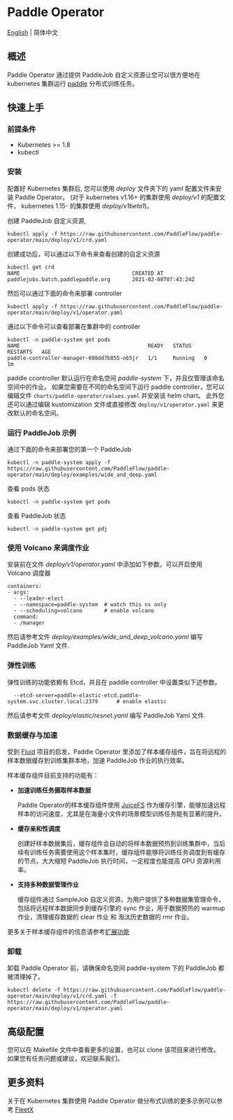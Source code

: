 # Paddle Operator

[English](./README.md) | 简体中文

## 概述

Paddle Operator 通过提供 PaddleJob 自定义资源让您可以很方便地在 kubernetes 集群运行 [paddle](https://www.paddlepaddle.org.cn/) 分布式训练任务。

## 快速上手
### 前提条件

* Kubernetes >= 1.8
* kubectl

### 安装

配置好 Kubernetes 集群后, 您可以使用 *deploy* 文件夹下的 yaml 配置文件来安装 Paddle Operator。
(对于 kubernetes v1.16+ 的集群使用 *deploy/v1* 的配置文件， kubernetes 1.15- 的集群使用 *deploy/v1beta1*)。

创建 PaddleJob 自定义资源,
```shell
kubectl apply -f https://raw.githubusercontent.com/PaddleFlow/paddle-operator/main/deploy/v1/crd.yaml
```

创建成功后，可以通过以下命令来查看创建的自定义资源
```shell
kubectl get crd
NAME                                    CREATED AT
paddlejobs.batch.paddlepaddle.org       2021-02-08T07:43:24Z
```

然后可以通过下面的命令来部署 controller

```shell
kubectl apply -f https://raw.githubusercontent.com/PaddleFlow/paddle-operator/main/deploy/v1/operator.yaml
```

通过以下命令可以查看部署在集群中的 controller
```shell
kubectl -n paddle-system get pods
NAME                                         READY   STATUS    RESTARTS   AGE
paddle-controller-manager-698dd7b855-n65jr   1/1     Running   0          1m
```

paddle ccontroller 默认运行在命名空间 *paddle-system* 下，并且仅管理该命名空间中的作业。
如果您需要在不同的命名空间下运行 paddle controller，您可以编辑文件 `charts/paddle-operator/values.yaml` 并安装该 helm chart。
此外您还可以通过编辑 kustomization 文件或直接修改 `deploy/v1/operator.yaml` 来更改默认的命名空间。

### 运行 PaddleJob 示例

通过下面的命令来部署您的第一个 PaddleJob
```shell
kubectl -n paddle-system apply -f https://raw.githubusercontent.com/PaddleFlow/paddle-operator/main/deploy/examples/wide_and_deep.yaml
```

查看 pods 状态
```shell
kubectl -n paddle-system get pods
```

查看 PaddleJob 状态
```shell
kubectl -n paddle-system get pdj
```

### 使用 Volcano 来调度作业

安装前在文件 *deploy/v1/operator.yaml* 中添加如下参数，可以开启使用 Volcano 调度器
```
containers:
- args:
  - --leader-elect
  - --namespace=paddle-system  # watch this ns only
  - --scheduling=volcano       # enable volcano
  command:
  - /manager
```

然后请参考文件 *deploy/examples/wide_and_deep_volcano.yaml* 编写 PaddleJob Yaml 文件.

### 弹性训练

弹性训练的功能依赖有 Etcd，并且在 paddle controller 中设置类似下述参数。
```
  --etcd-server=paddle-elastic-etcd.paddle-system.svc.cluster.local:2379      # enable elastic
```

然后请参考文件 *deploy/elastic/resnet.yaml* 编写 PaddleJob Yaml 文件.

### 数据缓存与加速

受到 [Fluid](https://github.com/fluid-cloudnative/fluid) 项目的启发，Paddle Operator 里添加了样本缓存组件，旨在将远程的样本数据缓存到训练集群本地，加速 PaddleJob 作业的执行效率。

样本缓存组件目前支持的功能有：

- __加速训练任务摄取样本数据__

    Paddle Operator的样本缓存组件使用 [JuiceFS](https://github.com/juicedata/juicefs) 作为缓存引擎，能够加速远程样本的访问速度，尤其是在海量小文件的场景模型训练任务能有显著的提升。

- __缓存亲和性调度__

    创建好样本数据集后，缓存组件会自动的将样本数据预热到训练集群中，当后续有训练任务需要使用这个样本集时，缓存组件能够将训练任务调度到有缓存的节点，大大缩短 PaddleJob 执行时间，一定程度也能提高 GPU 资源利用率。

- __支持多种数据管理作业__

    缓存组件通过 SampleJob 自定义资源，为用户提供了多种数据集管理命令，包括将远程样本数据同步到缓存引擎的 sync 作业，用于数据预热的 warmup 作业，清理缓存数据的 clear 作业 和 淘汰历史数据的 rmr 作业。

更多关于样本缓存组件的信息请参考[扩展功能](./docs/zh_CN/ext-toc.md)

### 卸载

卸载 Paddle Operator 前，请确保命名空间 paddle-system 下的 PaddleJob 都被清理掉了。

```shell
kubectl delete -f https://raw.githubusercontent.com/PaddleFlow/paddle-operator/main/deploy/v1/crd.yaml -f https://raw.githubusercontent.com/PaddleFlow/paddle-operator/main/deploy/v1/operator.yaml
```

## 高级配置

您可以在 Makefile 文件中查看更多的设置，也可以 clone 该项目来进行修改。 如果您有任务问题或建议，欢迎联系我们。

## 更多资料

关于在 Kubernetes 集群使用 Paddle Operator 做分布式训练的更多示例可以参考 [FleetX](https://fleet-x.readthedocs.io/en/latest/paddle_fleet_rst/paddle_on_k8s.html)
